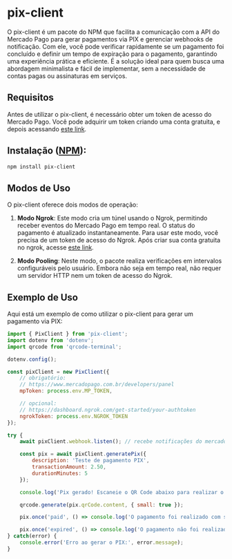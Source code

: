 # pix-client

O pix-client é um pacote do NPM que facilita a comunicação com a API do Mercado
Pago para gerar pagamentos via PIX e gerenciar webhooks de notificação. Com ele,
você pode verificar rapidamente se um pagamento foi concluído e definir um tempo
de expiração para o pagamento, garantindo uma experiência prática e eficiente. É
a solução ideal para quem busca uma abordagem minimalista e fácil de
implementar, sem a necessidade de contas pagas ou assinaturas em serviços.

## Requisitos

Antes de utilizar o pix-client, é necessário obter um token de acesso do Mercado
Pago. Você pode adquirir um token criando uma conta gratuita, e depois acessando
[este link](https://www.mercadopago.com.br/developers/panel).

## Instalação ([NPM](https://www.npmjs.com/package/pix-client)):

```bash
npm install pix-client
```

## Modos de Uso

O pix-client oferece dois modos de operação:

1. **Modo Ngrok**: Este modo cria um túnel usando o Ngrok, permitindo receber
   eventos do Mercado Pago em tempo real. O status do pagamento é atualizado
   instantaneamente. Para usar este modo, você precisa de um token de acesso do
   Ngrok. Após criar sua conta gratuita no ngrok, acesse
   [este link](https://dashboard.ngrok.com/get-started/your-authtoken).

2. **Modo Pooling**: Neste modo, o pacote realiza verificações em intervalos
   configuráveis pelo usuário. Embora não seja em tempo real, não requer um
   servidor HTTP nem um token de acesso do Ngrok.

## Exemplo de Uso

Aqui está um exemplo de como utilizar o pix-client para gerar um pagamento via
PIX:

```js
import { PixClient } from 'pix-client';
import dotenv from 'dotenv';
import qrcode from 'qrcode-terminal';

dotenv.config();

const pixClient = new PixClient({
    // obrigatório:
    // https://www.mercadopago.com.br/developers/panel
    mpToken: process.env.MP_TOKEN,

    // opcional:
    // https://dashboard.ngrok.com/get-started/your-authtoken
    ngrokToken: process.env.NGROK_TOKEN
});

try {
    await pixClient.webhook.listen(); // recebe notificações do mercadopago

    const pix = await pixClient.generatePix({
        description: 'Teste de pagamento PIX',
        transactionAmount: 2.50,
        durationMinutes: 5
    });

    console.log('Pix gerado! Escaneie o QR Code abaixo para realizar o pagamento:');

    qrcode.generate(pix.qrCode.content, { small: true });

    pix.once('paid', () => console.log('O pagamento foi realizado com sucesso! :)'));

    pix.once('expired', () => console.log('O pagamento não foi realizado a tempo :('));
} catch(error) {
    console.error('Erro ao gerar o PIX:', error.message);
}
```

